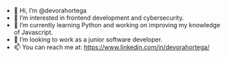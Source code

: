 - 👋 Hi, I’m @devorahortega
- 👀 I’m interested in frontend development and cybersecurity.
- 🌱 I’m currently learning Python and working on improving my knowledge of Javascript.
- 💞️ I’m looking to work as a junior software developer.
- 📫 You can reach me at: https://www.linkedin.com/in/devorahortega/

<!---
devorahortega/devorahortega is a ✨ special ✨ repository because its `README.md` (this file) appears on your GitHub profile.
You can click the Preview link to take a look at your changes.
--->
